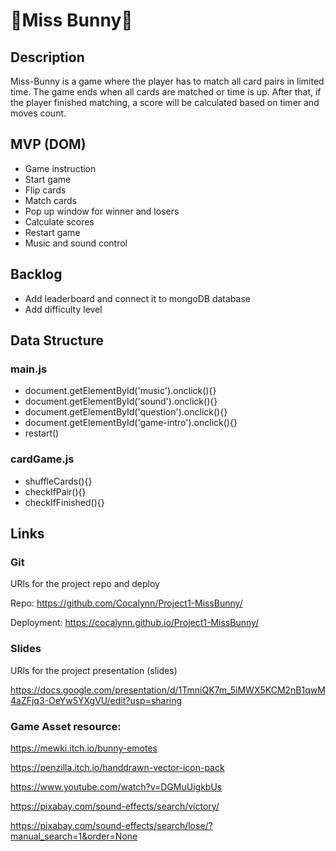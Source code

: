 # 🐰Miss Bunny🥕

## Description

Miss-Bunny is a game where the player has to match all card pairs in limited time. The game ends when all cards are matched or time is up. After that, if the player finished matching, a score will be calculated based on timer and moves count. 

## MVP (DOM)
- Game instruction
- Start game
- Flip cards
- Match cards
- Pop up window for winner and losers
- Calculate scores
- Restart game
- Music and sound control

## Backlog
- Add leaderboard and connect it to mongoDB database
- Add difficulty level

## Data Structure

### main.js
- document.getElementById('music').onclick(){}
- document.getElementById('sound').onclick(){}
- document.getElementById('question').onclick(){}
- document.getElementById('game-intro').onclick(){}
- restart()

### cardGame.js
- shuffleCards(){}
- checkIfPair(){}
- checkIfFinished(){}

## Links

### Git
URls for the project repo and deploy

Repo: https://github.com/Cocalynn/Project1-MissBunny/

Deployment: https://cocalynn.github.io/Project1-MissBunny/

### Slides
URls for the project presentation (slides)

https://docs.google.com/presentation/d/1TmniQK7m_5iMWX5KCM2nB1qwM4aZFjq3-OeYw5YXgVU/edit?usp=sharing

### Game Asset resource: 

https://mewki.itch.io/bunny-emotes

https://penzilla.itch.io/handdrawn-vector-icon-pack

https://www.youtube.com/watch?v=DGMuUigkbUs

https://pixabay.com/sound-effects/search/victory/

https://pixabay.com/sound-effects/search/lose/?manual_search=1&order=None
